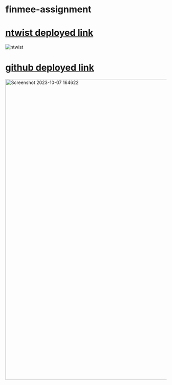 # finmee-assignment
<h1><a href="https://amazing-seahorse-19a3bf.netlify.app/">ntwist deployed link</a></h1>
<img src="https://github.com/santoshy1101/finmee-assignment/assets/107991675/a8de989c-5ac6-4b85-91b4-167771f733ab" alt="ntwist" />
<h1><a href="https://amazing-seahorse-19a3bf.netlify.app/">github deployed link</a></h1>
<img width="940" alt="Screenshot 2023-10-07 164622" src="https://github.com/santoshy1101/finmee-assignment/assets/107991675/28107434-9d80-4c6b-bf71-9af3b1155e02">
